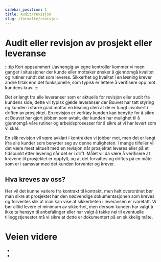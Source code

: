 ```yaml
---
sidebar_position: 1
title: Audit/revisjon
slug: /forvalte/revisjon
---
```


# Audit eller revisjon av prosjekt eller leveranse
:::tip Kort oppsummert
Uavhengig av egne kontroller kommer vi noen ganger i situasjoner der kunde eller mottaker ønsker å gjennomgå kvalitet og rutiner rundt det som leveres. Sikkerhet og kvalitet i en løsning krever andre tiltak enn det funksjonelle, som typisk er lettere å verifisere opp mot kundens krav. 
:::

Det er langt fra alle leveranser som er aktuelle for revisjon eller audit fra kundens side, dette vil typisk gjelde leveranser der Bouvet har tatt styring og kunden i større grad mottar en løsning uten at de er tungt involvert i driften av prosjektet. En revisjon er verktøy kunden kan benytte for å sikre at Bouvet har gjort jobben som avtalt, der kunden har mulighet til å gjennomgå våre rutiner og arbeidsprosesser for å sikre at vi har levert som vi skal. 

En slik revisjon vil være avklart i kontrakten vi jobber mot, men det er langt ifra alle kunder som benytter seg av denne muligheten. I mange tilfeller vil det være mest aktuelt med en revisjon når prosjektet leveres eller på et tidspunkt etter levering når det er i drift. Målet vil da være å verifisere at kravene til prosjektet er oppfylt, og at det forvaltes og driftes på en måte som er i samsvar med det kunden forventer og krever.

## Hva kreves av oss? 
Her vil det kunne variere fra kontrakt til kontrakt, men helt overordnet bør man sikre at prosjektet har den nødvendige dokumentasjonen som kreves og forventes slik at man kan vise at sikkerheten i leveransen er ivaretatt. Vi bør alltid levere et minimum av sikkerhet, men dersom kunden har valgt å ikke ta hensyn til anbefalinger eller har valgt å takke nei til eventuelle tilleggstjenester må vi sikre at dette er dokumentert på en skikkelig måte.

# Veien videre
* 
* 